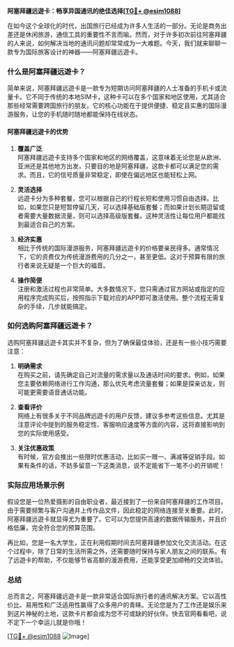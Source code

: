 **阿塞拜疆远遊卡：畅享异国通讯的绝佳选择[[TG💪+ @esim1088](https://t.me/s/esim1088)]**

在如今这个全球化的时代，出国旅行已经成为许多人生活的一部分。无论是商务出差还是休闲旅游，通信工具的重要性不言而喻。然而，对于许多初次前往阿塞拜疆的人来说，如何解决当地的通讯问题却常常成为一大难题。今天，我们就来聊聊一款专为国际旅客设计的神器——阿塞拜疆远遊卡。

### 什么是阿塞拜疆远遊卡？

简单来说，阿塞拜疆远遊卡是一款专为短期访问阿塞拜疆的人士准备的手机卡或流量卡。它不同于传统的本地SIM卡，这种卡可以在多个国家和地区使用，尤其适合那些经常需要跨国旅行的朋友。它的核心功能在于提供便捷、稳定且实惠的国际漫游服务，让您的手机随时随地都能保持在线状态。

#### 阿塞拜疆远遊卡的优势

1. **覆盖广泛**  
   阿塞拜疆远遊卡支持多个国家和地区的网络覆盖，这意味着无论您是从欧洲、亚洲还是其他地方出发，只要目的地是阿塞拜疆，这款卡都可以满足您的需求。而且，它的信号质量非常稳定，即使在偏远地区也能轻松上网。

2. **灵活选择**  
   远遊卡分为多种套餐，您可以根据自己的行程长短和使用习惯自由选择。比如，如果您只是短暂停留几天，可以选择基础版套餐；而如果计划长期逗留或者需要大量数据流量，则可以选择高级版套餐。这种灵活性让每位用户都能找到最适合自己的方案。

3. **经济实惠**  
   相比于传统的国际漫游服务，阿塞拜疆远遊卡的价格要亲民得多。通常情况下，它的资费仅为传统漫游费用的几分之一，甚至更低。这对于预算有限的旅行者来说无疑是一个巨大的福音。

4. **操作简便**  
   注册和激活过程也非常简单。大多数情况下，您只需通过官方网站或指定的应用程序完成购买后，按照指示下载对应的APP即可激活使用。整个流程无需复杂的手续，几步就能搞定。

### 如何选购阿塞拜疆远遊卡？

选购阿塞拜疆远遊卡其实并不复杂，但为了确保最佳体验，还是有一些小技巧需要注意：

1. **明确需求**  
   在购买之前，请先确定自己对流量的需求量以及通话时间的要求。例如，如果您主要依赖网络进行工作沟通，那么优先考虑流量套餐；如果是探亲访友，则可能更需要语音通话功能。

2. **查看评价**  
   网络上有很多关于不同品牌远遊卡的用户反馈，建议多参考这些信息。尤其是注意评论中提到的服务稳定性、客服响应速度等方面的内容，这将直接影响到您的实际使用感受。

3. **关注优惠政策**  
   有时候，官方会推出一些限时优惠活动，比如买一赠一、满减等促销手段。如果有条件的话，不妨多留意一下这类消息，说不定能省下一笔不小的开销呢！

### 实际应用场景示例

假设您是一位热爱摄影的自由职业者，最近接到了一份来自阿塞拜疆的工作项目。由于需要频繁与客户沟通并上传作品文件，因此稳定的网络连接至关重要。此时，阿塞拜疆远遊卡就显得尤为重要了。它可以为您提供高速的数据传输服务，并且价格低廉，完全符合您的预算范围。

再比如，您是一名大学生，正在利用假期时间去阿塞拜疆参加文化交流活动。在这个过程中，除了日常的生活所需之外，还需要随时保持与家人朋友之间的联系。有了远遊卡的帮助，不仅能够节省高额的漫游费用，还能享受更加顺畅的交流体验。

### 总结

总而言之，阿塞拜疆远遊卡是一款非常适合国际旅行者的通讯解决方案。它以高性价比、易用性和广泛适用性赢得了众多用户的青睐。无论您是为了工作还是娱乐来到这片神秘的土地，这款卡片都会成为您不可或缺的好伙伴。快去官网看看吧，说不定下一个幸运儿就是你哦！

[[TG💪+ @esim1088](https://t.me/s/esim1088) ![Image](https://i.postimg.cc/4NQfJmqS/Snipaste-2025-05-13-00-14-12.png)]